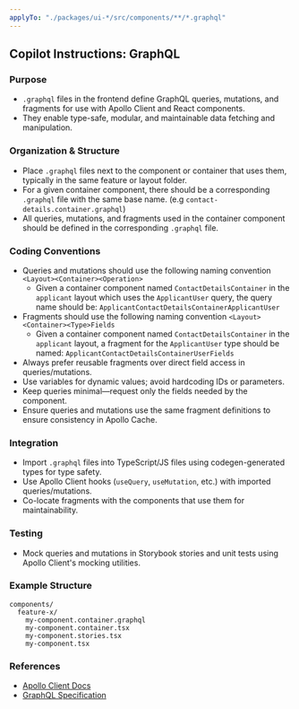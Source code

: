 ```yaml
---
applyTo: "./packages/ui-*/src/components/**/*.graphql"
---
```


## Copilot Instructions: GraphQL

### Purpose

- `.graphql` files in the frontend define GraphQL queries, mutations, and fragments for use with Apollo Client and React components.
- They enable type-safe, modular, and maintainable data fetching and manipulation.

### Organization & Structure

- Place `.graphql` files next to the component or container that uses them, typically in the same feature or layout folder.
- For a given container component, there should be a corresponding `.graphql` file with the same base name. (e.g `contact-details.container.graphql`)
- All queries, mutations, and fragments used in the container component should be defined in the corresponding `.graphql` file.

### Coding Conventions

- Queries and mutations should use the following naming convention `<Layout><Container><Operation>`
    - Given a container component named `ContactDetailsContainer` in the `applicant` layout which uses the `ApplicantUser` query, the query name should be: `ApplicantContactDetailsContainerApplicantUser`
- Fragments should use the following naming convention `<Layout><Container><Type>Fields`
    - Given a container component named `ContactDetailsContainer` in the `applicant` layout, a fragment for the `ApplicantUser` type should be named: `ApplicantContactDetailsContainerUserFields`
- Always prefer reusable fragments over direct field access in queries/mutations.
- Use variables for dynamic values; avoid hardcoding IDs or parameters.
- Keep queries minimal—request only the fields needed by the component.
- Ensure queries and mutations use the same fragment definitions to ensure consistency in Apollo Cache.

### Integration

- Import `.graphql` files into TypeScript/JS files using codegen-generated types for type safety.
- Use Apollo Client hooks (`useQuery`, `useMutation`, etc.) with imported queries/mutations.
- Co-locate fragments with the components that use them for maintainability.
### Testing

- Mock queries and mutations in Storybook stories and unit tests using Apollo Client's mocking utilities.

### Example Structure

```
components/
  feature-x/
    my-component.container.graphql
    my-component.container.tsx
    my-component.stories.tsx
    my-component.tsx
```

### References

- [Apollo Client Docs](https://www.apollographql.com/docs/react/)
- [GraphQL Specification](https://spec.graphql.org/)